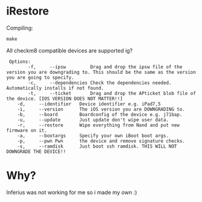 # iRestore

Compiling:
```C++
make
```

All checkm8 compatible devices are supported ig?


```Usage
 Options: 
        -f,		--ipsw         Drag and drop the ipsw file of the version you are downgrading to. This should be the same as the version you are going to specify.
        -c,		--dependencies Check the dependencies needed. Automatically installs if not found.
        -t,		--ticket       Drag and drop the APticket blob file of the device. [IOS VERSION DOES NOT MATTER!!]
	-d,		--identifier   Device identifier e.g. iPad7,5
	-i,		--version      The iOS version you are DOWNGRADING to.
	-b,		--board        Boardconfig of the device e.g. j71bap.
	-u,		--update       Just update don't wipe user data.
	-r,		--restore      Wipe everything from Nand and put new firmware on it.
	-a,		--bootargs     Specify your own iBoot boot args.
	-p,		--pwn Pwn      the device and remove signature checks.
	-s,		--ramdisk      Just boot ssh ramdisk. THIS WILL NOT DOWNGRADE THE DEVICE!!
  ```


# Why?
Inferius was not working for me so i made my own :)
